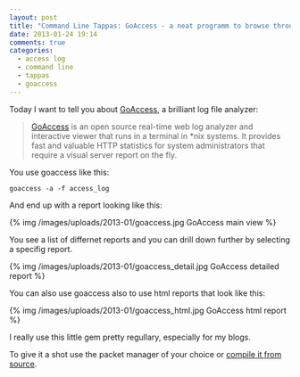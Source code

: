 ```yaml
---
layout: post
title: "Command Line Tappas: GoAccess - a neat programm to browse through your access log"
date: 2013-01-24 19:14
comments: true
categories: 
  - access log
  - command line
  - tappas
  - goaccess
---
```


Today I want to tell you about [GoAccess][1], a brilliant log file analyzer:

> [GoAccess](1) is an open source real-time web log analyzer and interactive viewer that runs in a terminal in *nix systems. It provides fast and valuable HTTP statistics for system administrators that require a visual server report on the fly.


You use goaccess like this:

    goaccess -a -f access_log

And end up with a report looking like this:

{% img /images/uploads/2013-01/goaccess.jpg GoAccess main view %}

You see a list of differnet reports and you can drill down further by selecting a specifig report.

{% img /images/uploads/2013-01/goaccess_detail.jpg GoAccess detailed report %}

You can also use goaccess also to use html reports that look like this:

{% img /images/uploads/2013-01/goaccess_html.jpg GoAccess html report %}

I really use this little gem pretty regullary, especially for my blogs.

To give it a shot use the packet manager of your choice or [compile it from source][2].

[1]: http://goaccess.prosoftcorp.com/
[2]: http://goaccess.prosoftcorp.com/download
